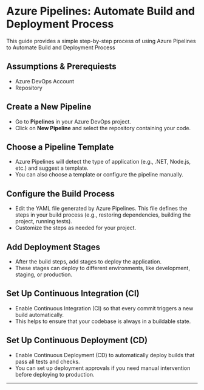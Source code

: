 # Azure Pipelines: Automate Build and Deployment Process

This guide provides a simple step-by-step process of using Azure Pipelines to Automate Build and Deployment Process

## Assumptions & Prerequiests

- Azure DevOps Account
- Repository

## Create a New Pipeline

- Go to **Pipelines** in your Azure DevOps project.
- Click on **New Pipeline** and select the repository containing your code.

## Choose a Pipeline Template
- Azure Pipelines will detect the type of application (e.g., .NET, Node.js, etc.) and suggest a template.
- You can also choose a template or configure the pipeline manually.

## Configure the Build Process
- Edit the YAML file generated by Azure Pipelines. This file defines the steps in your build process (e.g., restoring dependencies, building the project, running tests).
- Customize the steps as needed for your project.

## Add Deployment Stages
- After the build steps, add stages to deploy the application.
- These stages can deploy to different environments, like development, staging, or production.

## Set Up Continuous Integration (CI)
- Enable Continuous Integration (CI) so that every commit triggers a new build automatically.
- This helps to ensure that your codebase is always in a buildable state.

## Set Up Continuous Deployment (CD)
- Enable Continuous Deployment (CD) to automatically deploy builds that pass all tests and checks.
- You can set up deployment approvals if you need manual intervention before deploying to production.

---